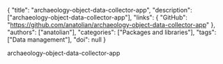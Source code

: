 {
  "title": "archaeology-object-data-collector-app",
  "description": ["archaeology-object-data-collector-app"],
  "links": {
    "GitHub": "https://github.com/anatolian/archaeology-object-data-collector-app"
  },
  "authors": ["anatolian"],
  "categories": ["Packages and libraries"],
  "tags": ["Data management"],
  "doi": null
}

<!-- Generated by csv2md.R – do not edit by hand -->

archaeology-object-data-collector-app